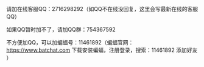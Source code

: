 请加在线客服QQ：2716298292（如QQ不在线没回复，这里会写最新在线的客服QQ）

如果QQ暂时加不了，请加QQ群：754367592

不方便加QQ，可以加蝙蝠号：11461892（蝙蝠官网： https://www.batchat.com 下载安装蝙蝠，注册登录，搜索：11461892 添加好友 ）


